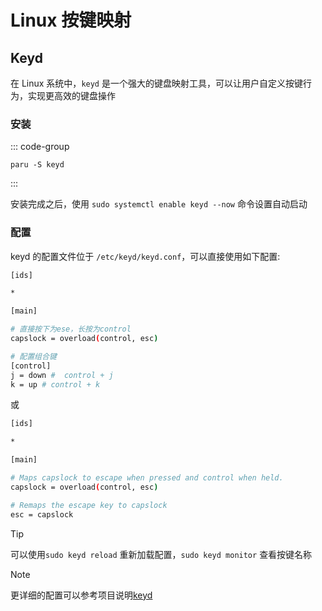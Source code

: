 # Linux 按键映射

## Keyd
在 Linux 系统中，`keyd` 是一个强大的键盘映射工具，可以让用户自定义按键行为，实现更高效的键盘操作

### 安装

::: code-group

```paru
paru -S keyd
```

:::

安装完成之后，使用 `sudo systemctl enable keyd --now` 命令设置自动启动

### 配置

keyd 的配置文件位于 `/etc/keyd/keyd.conf`，可以直接使用如下配置:

```bash
[ids]

*

[main]

# 直接按下为ese，长按为control
capslock = overload(control, esc)

# 配置组合键
[control]
j = down #  control + j
k = up # control + k
```

或

```bash
[ids]

*

[main]

# Maps capslock to escape when pressed and control when held.
capslock = overload(control, esc)

# Remaps the escape key to capslock
esc = capslock
```

> [!TIP]
> 可以使用`sudo keyd reload` 重新加载配置，`sudo keyd monitor` 查看按键名称

> [!NOTE]
> 更详细的配置可以参考项目说明[keyd](https://github.com/rvaiya/keyd)